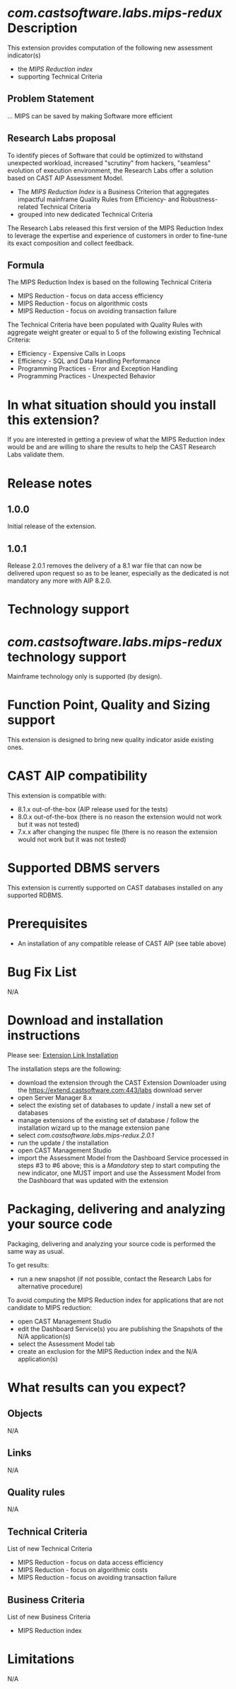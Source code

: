 # _com.castsoftware.labs.mips-redux_ Description

This extension provides computation of the following new assessment indicator\(s\)

* the _MIPS Reduction index_
* supporting Technical Criteria

## Problem Statement

...
MIPS can be saved by making Software more efficient

## Research Labs proposal

To identify pieces of Software that could be optimized to withstand unexpected workload, increased "scrutiny" from hackers, "seamless" evolution of execution environment, the Research Labs offer a solution based on CAST AIP Assessment Model.

* The _MIPS Reduction Index_ is a Business Criterion that aggregates impactful mainframe Quality Rules from Efficiency- and Robustness-related Technical Criteria
* grouped into new dedicated Technical Criteria

The Research Labs released this first version of the MIPS Reduction Index to leverage the expertise and experience of customers in order to fine-tune its exact composition and collect feedback.

## Formula

The MIPS Reduction Index is based on the following Technical Criteria

* MIPS Reduction - focus on data access efficiency
* MIPS Reduction - focus on algorithmic costs
* MIPS Reduction - focus on avoiding transaction failure

The Technical Criteria have been populated with Quality Rules with aggregate weight greater or equal to 5 of the following existing Technical Criteria:

* Efficiency - Expensive Calls in Loops
* Efficiency - SQL and Data Handling Performance
* Programming Practices - Error and Exception Handling
* Programming Practices - Unexpected Behavior

# In what situation should you install this extension?

If you are interested in getting a preview of what the MIPS Reduction index would be and are willing to share the results to help the CAST Research Labs validate them.

# Release notes

## 1.0.0
Initial release of the extension.

## 1.0.1
Release 2.0.1 removes the delivery of a 8.1 war file that can now be delivered upon request so as to be leaner, especially as the dedicated is not mandatory any more with AIP 8.2.0.

# Technology support
# _com.castsoftware.labs.mips-redux_ technology support

Mainframe technology only is supported \(by design\).

# Function Point, Quality and Sizing support

This extension is designed to bring new quality indicator aside existing ones.

# CAST AIP compatibility

This extension is compatible with:

* 8.1.x out-of-the-box \(AIP release used for the tests\)
* 8.0.x out-of-the-box \(there is no reason the extension would not work but it was not tested\)
* 7.x.x after changing the nuspec file \(there is no reason the extension would not work but it was not tested\)

# Supported DBMS servers

This extension is currently supported on CAST databases installed on any supported RDBMS.

# Prerequisites

* An installation of any compatible release of CAST AIP \(see table above\)

# Bug Fix List

N\/A

# Download and installation instructions

Please see:  [Extension Link Installation](http://doc.castsoftware.com/display/DOCEXT/Extension+download+and+installation)

The installation steps are the following:

* download the extension through the CAST Extension Downloader using the https://extend.castsoftware.com:443/labs download server
* open Server Manager 8.x
* select the existing set of databases to update \/ install a new set of databases
* manage extensions of the existing set of database \/ follow the installation wizard up to the manage extension pane
* select _com.castsoftware.labs.mips-redux.2.0.1_
* run the update \/ the installation  
* open CAST Management Studio
* import the Assessment Model from the Dashboard Service processed in steps \#3 to \#6 above; this is a _Mandatory_ step to start computing the new indicator, one MUST import and use the Assessment Model from the Dashboard that was updated with the extension

# Packaging, delivering and analyzing your source code

Packaging, delivering and analyzing your source code is performed the same way as usual.

To get results:

* run a new snapshot \(if not possible, contact the Research Labs for alternative procedure\)

To avoid computing the MIPS Reduction index for applications that are not candidate to MIPS reduction:

* open CAST Management Studio
* edit the Dashboard Service\(s\) you are publishing the Snapshots of the N\/A application\(s\)
* select the Assessment Model tab
* create an exclusion for the MIPS Reduction index and the N\/A application\(s\)

# What results can you expect?

## Objects

N\/A

## Links

N\/A

## Quality rules

N\/A

## Technical Criteria

List of new Technical Criteria

* MIPS Reduction - focus on data access efficiency
* MIPS Reduction - focus on algorithmic costs
* MIPS Reduction - focus on avoiding transaction failure

## Business Criteria

List of new Business Criteria

* MIPS Reduction index

# Limitations

N\/A

